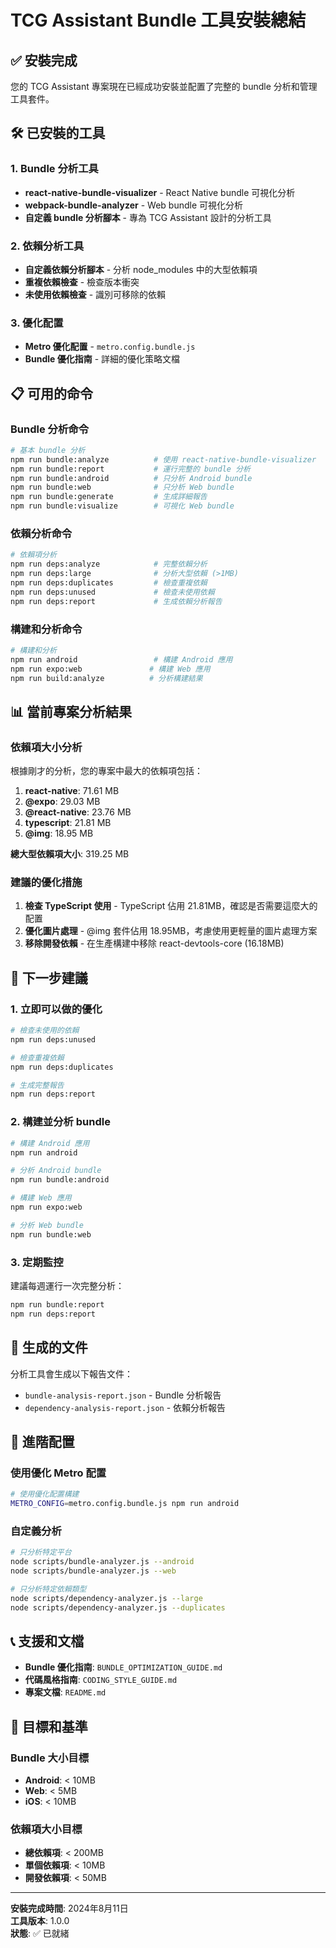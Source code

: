 # TCG Assistant Bundle 工具安裝總結

## ✅ 安裝完成

您的 TCG Assistant 專案現在已經成功安裝並配置了完整的 bundle 分析和管理工具套件。

## 🛠️ 已安裝的工具

### 1. Bundle 分析工具
- **react-native-bundle-visualizer** - React Native bundle 可視化分析
- **webpack-bundle-analyzer** - Web bundle 可視化分析
- **自定義 bundle 分析腳本** - 專為 TCG Assistant 設計的分析工具

### 2. 依賴分析工具
- **自定義依賴分析腳本** - 分析 node_modules 中的大型依賴項
- **重複依賴檢查** - 檢查版本衝突
- **未使用依賴檢查** - 識別可移除的依賴

### 3. 優化配置
- **Metro 優化配置** - `metro.config.bundle.js`
- **Bundle 優化指南** - 詳細的優化策略文檔

## 📋 可用的命令

### Bundle 分析命令
```bash
# 基本 bundle 分析
npm run bundle:analyze          # 使用 react-native-bundle-visualizer
npm run bundle:report           # 運行完整的 bundle 分析
npm run bundle:android          # 只分析 Android bundle
npm run bundle:web              # 只分析 Web bundle
npm run bundle:generate         # 生成詳細報告
npm run bundle:visualize        # 可視化 Web bundle
```

### 依賴分析命令
```bash
# 依賴項分析
npm run deps:analyze            # 完整依賴分析
npm run deps:large              # 分析大型依賴 (>1MB)
npm run deps:duplicates         # 檢查重複依賴
npm run deps:unused             # 檢查未使用依賴
npm run deps:report             # 生成依賴分析報告
```

### 構建和分析命令
```bash
# 構建和分析
npm run android                 # 構建 Android 應用
npm run expo:web               # 構建 Web 應用
npm run build:analyze          # 分析構建結果
```

## 📊 當前專案分析結果

### 依賴項大小分析
根據剛才的分析，您的專案中最大的依賴項包括：

1. **react-native**: 71.61 MB
2. **@expo**: 29.03 MB
3. **@react-native**: 23.76 MB
4. **typescript**: 21.81 MB
5. **@img**: 18.95 MB

**總大型依賴項大小**: 319.25 MB

### 建議的優化措施

1. **檢查 TypeScript 使用** - TypeScript 佔用 21.81MB，確認是否需要這麼大的配置
2. **優化圖片處理** - @img 套件佔用 18.95MB，考慮使用更輕量的圖片處理方案
3. **移除開發依賴** - 在生產構建中移除 react-devtools-core (16.18MB)

## 🚀 下一步建議

### 1. 立即可以做的優化
```bash
# 檢查未使用的依賴
npm run deps:unused

# 檢查重複依賴
npm run deps:duplicates

# 生成完整報告
npm run deps:report
```

### 2. 構建並分析 bundle
```bash
# 構建 Android 應用
npm run android

# 分析 Android bundle
npm run bundle:android

# 構建 Web 應用
npm run expo:web

# 分析 Web bundle
npm run bundle:web
```

### 3. 定期監控
建議每週運行一次完整分析：
```bash
npm run bundle:report
npm run deps:report
```

## 📁 生成的文件

分析工具會生成以下報告文件：

- `bundle-analysis-report.json` - Bundle 分析報告
- `dependency-analysis-report.json` - 依賴分析報告

## 🔧 進階配置

### 使用優化 Metro 配置
```bash
# 使用優化配置構建
METRO_CONFIG=metro.config.bundle.js npm run android
```

### 自定義分析
```bash
# 只分析特定平台
node scripts/bundle-analyzer.js --android
node scripts/bundle-analyzer.js --web

# 只分析特定依賴類型
node scripts/dependency-analyzer.js --large
node scripts/dependency-analyzer.js --duplicates
```

## 📞 支援和文檔

- **Bundle 優化指南**: `BUNDLE_OPTIMIZATION_GUIDE.md`
- **代碼風格指南**: `CODING_STYLE_GUIDE.md`
- **專案文檔**: `README.md`

## 🎯 目標和基準

### Bundle 大小目標
- **Android**: < 10MB
- **Web**: < 5MB
- **iOS**: < 10MB

### 依賴項大小目標
- **總依賴項**: < 200MB
- **單個依賴項**: < 10MB
- **開發依賴項**: < 50MB

---

**安裝完成時間**: 2024年8月11日  
**工具版本**: 1.0.0  
**狀態**: ✅ 已就緒
